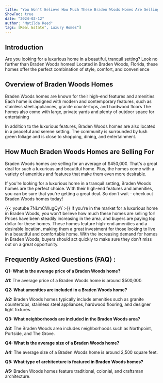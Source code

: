 ```yaml
---
title: "You Won't Believe How Much These Braden Woods Homes Are Selling For!"
ShowToc: true 
date: "2024-02-12"
author: "Matilda Reed" 
tags: [Real Estate", Luxury Homes"]
---
```

## Introduction
Are you looking for a luxurious home in a beautiful, tranquil setting? Look no further than Braden Woods homes! Located in Braden Woods, Florida, these homes offer the perfect combination of style, comfort, and convenience 

## Overview of Braden Woods Homes
Braden Woods homes are known for their high-end features and amenities Each home is designed with modern and contemporary features, such as stainless steel appliances, granite countertops, and hardwood floors The homes also come with large, private yards and plenty of outdoor space for entertaining 

In addition to the luxurious features, Braden Woods homes are also located in a peaceful and serene setting. The community is surrounded by lush green foliage and is close to shopping, dining, and entertainment. 

## How Much Braden Woods Homes are Selling For
Braden Woods homes are selling for an average of $450,000. That's a great deal for such a luxurious and beautiful home. Plus, the homes come with a variety of amenities and features that make them even more desirable. 

If you're looking for a luxurious home in a tranquil setting, Braden Woods homes are the perfect choice. With their high-end features and amenities, you can be sure that you're getting a great deal. So don't wait – check out Braden Woods homes today!

{{< youtube 7NLmCWugQyY >}} 
If you're in the market for a luxurious home in Braden Woods, you won't believe how much these homes are selling for! Prices have been steadily increasing in the area, and buyers are paying top dollar for these homes. These homes feature high-end amenities and a desirable location, making them a great investment for those looking to live in a beautiful and comfortable home. With the increasing demand for homes in Braden Woods, buyers should act quickly to make sure they don't miss out on a great opportunity.

## Frequently Asked Questions (FAQ) :
**Q1: What is the average price of a Braden Woods home?**

**A1:** The average price of a Braden Woods home is around $500,000.

**Q2: What amenities are included in a Braden Woods home?**

**A2:** Braden Woods homes typically include amenities such as granite countertops, stainless steel appliances, hardwood flooring, and designer light fixtures.

**Q3: What neighborhoods are included in the Braden Woods area?**

**A3:** The Braden Woods area includes neighborhoods such as Northpoint, Portside, and The Grove.

**Q4: What is the average size of a Braden Woods home?**

**A4:** The average size of a Braden Woods home is around 2,500 square feet.

**Q5: What type of architecture is featured in Braden Woods homes?**

**A5:** Braden Woods homes feature traditional, colonial, and craftsman architecture.



